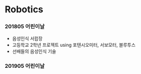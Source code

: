 # Robotics
### 201805 어린이날
- 음성인식 서랍장
- 고등학교 2학년 프로젝트 using 포텐시오미터, 서보모터, 블루투스
- 선배들의 음성인식 기술

### 201905 어린이날
